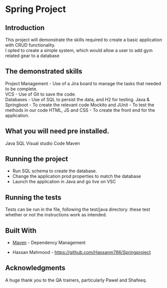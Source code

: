 
# Spring Project

## Introduction
This project will demonstrate the skills required to create a basic application with CRUD functionality.  
I opted to create a simple system, which would allow a user to add gym related gear to a database

## The demonstrated skills

Project Management - Use of a Jira board to manage the tasks that needed to be complete.  
VCS - Use of Git to save the code.  
Databases - Use of SQL to persist the data, and H2 for testing.
Java & Springboot - To create the relevant code
Mockito and JUnit - To test the methods in our code
HTML, JS and CSS - To create the front end for the application.


## What you will need pre installed.  
Java
SQL
Visual studio Code
Maven

## Running the project
- Run SQL schema to create the database.  
- Change the application prod properties to match the database
- Launch the application in Java and go live on VSC


## Running the tests

Tests can be run in the file, following the test/java directory. these test whether or not the instructions work as intended.

## Built With

* [Maven](https://maven.apache.org/) - Dependency Management

* Hassan Mahmood - https://github.com/Hassanm786/Springproject

## Acknowledgments

A huge thank you to the QA trainers, particularly Pawel and Shafeeq.
